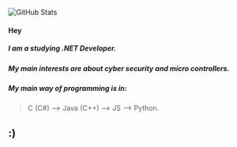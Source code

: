 ![GitHub Stats](https://github-readme-stats.vercel.app/api?username=mrlowbot&theme=tokyonight)

#### Hey

##### I am a studying .NET Developer.

##### My main interests are about cyber security and micro controllers. 
##### My main way of programming is in:
> C (C#) --> Java (C++) --> JS --> Python.

## :)
